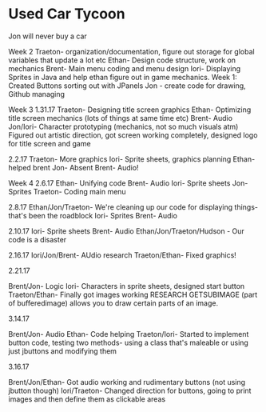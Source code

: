 # Used Car Tycoon
Jon will never buy a car

Week 2
Traeton- organization/documentation, figure out storage for global variables that update a lot etc
Ethan- Design code structure, work on mechanics
Brent- Main menu coding and menu design
Iori- Displaying Sprites in Java and help ethan figure out in game mechanics. Week 1: Created Buttons sorting out with JPanels
Jon - create code for drawing, Github managing

Week 3 1.31.17
Traeton- Designing title screen graphics
Ethan- Optimizing title screen mechanics (lots of things at same time etc)
Brent- Audio
Jon/Iori- Character prototyping (mechanics, not so much visuals atm)
Figured out artistic direction, got screen working completely, designed logo for title screen and game

2.2.17
Traeton- More graphics
Iori- Sprite sheets, graphics planning
Ethan- helped brent
Jon- Absent
Brent- Audio!

Week 4
2.6.17
Ethan- Unifying code
Brent- Audio
Iori- Sprite sheets
Jon- Sprites
Traeton- Coding main menu

2.8.17
Ethan/Jon/Traeton- We're cleaning up our code for displaying things- that's been the roadblock
Iori- Sprites
Brent- Audio

2.10.17
Iori- Sprite sheets
Brent- Audio
Ethan/Jon/Traeton/Hudson - Our code is a disaster

2.16.17
Iori/Jon/Brent- AUdio research
Traeton/Ethan- Fixed graphics!

2.21.17

Brent/Jon- Logic
Iori- Characters in sprite sheets, designed start button
Traeton/Ethan- Finally got images working
RESEARCH GETSUBIMAGE (part of bufferedimage) allows you to draw certain parts of an image.

3.14.17

Brent/Jon- Audio
Ethan- Code helping
Traeton/Iori- Started to implement button code, testing two methods- using a class that's maleable or using just jbuttons and modifying them

3.16.17

Brent/Jon/Ethan- Got audio working and rudimentary buttons (not using jbutton though)
Iori/Traeton- Changed direction for buttons, going to print images and then define them as clickable areas
